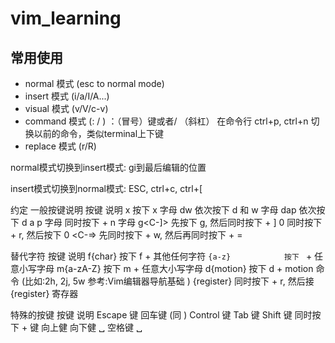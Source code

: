 # vim_learning

## 常用使用

- normal 模式  (esc to normal mode)
- insert 模式  (i/a/I/A...)
- visual 模式  (v/V/c-v)
- command 模式 (: / ) ：（冒号）键或者/ （斜杠）
  在命令行 ctrl+p, ctrl+n 切换以前的命令，类似terminal上下键
- replace 模式 (r/R)

normal模式切换到insert模式: gi到最后编辑的位置

insert模式切换到normal模式: ESC, ctrl+c, ctrl+[

约定
一般按键说明
按键               说明
x                 按下 x 字母
dw                依次按下 d 和 w 字母
dap               依次按下 d a p 字母
<C-n>             同时按下 <Ctrl> + n 字母
g<C-]>            先按下 g, 然后同时按下 <Ctrl> + ]
<C-r>0            同时按下 <Ctrl> + r, 然后按下 0
<C-w><C-=>        先同时按下 <Ctrl> + w, 然后再同时按下 <Ctrl> + =

替代字符
按键               说明
f{char}           按下 f + 其他任何字符
`{a-z}            按下 ` + 任意小写字母
m{a-zA-Z}         按下 m + 任意大小写字母
d{motion}         按下 d + motion 命令 (比如:2h, 2j, 5w 参考:Vim编辑器导航基础 )
<C-r>{register}   同时按下 <Ctrl> + r, 然后接 {register} 寄存器

特殊的按键
按键              说明
<Esc>            Escape 键
<CR>             回车键 (同 <Enter>)
<Ctrl>           Control 键
<Tab>            Tab 键
<Shift>          Shift 键
<S-Tab>          同时按下 <Shift> + <Tab> 键
<Up>             向上健
<Down>           向下健
␣   空格键        ␣
